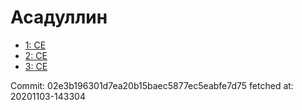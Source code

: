 # Асадуллин
- [1: CE](1.md)
- [2: CE](2.md)
- [3: CE](3.md)

Commit: 02e3b196301d7ea20b15baec5877ec5eabfe7d75
 fetched at: 20201103-143304
